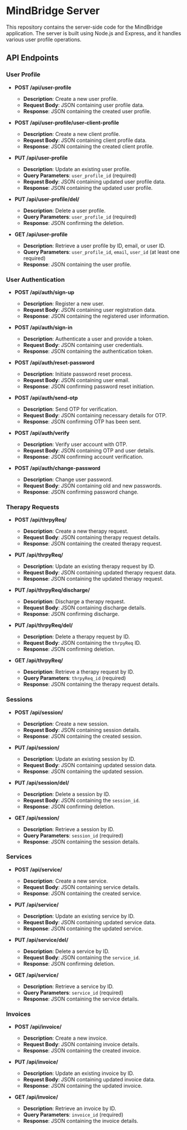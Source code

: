 # MindBridge Server

This repository contains the server-side code for the MindBridge application. The server is built using Node.js and Express, and it handles various user profile operations.

## API Endpoints

### User Profile

- **POST /api/user-profile**

  - **Description**: Create a new user profile.
  - **Request Body**: JSON containing user profile data.
  - **Response**: JSON containing the created user profile.

- **POST /api/user-profile/user-client-profile**

  - **Description**: Create a new client profile.
  - **Request Body**: JSON containing client profile data.
  - **Response**: JSON containing the created client profile.

- **PUT /api/user-profile**

  - **Description**: Update an existing user profile.
  - **Query Parameters**: `user_profile_id` (required)
  - **Request Body**: JSON containing updated user profile data.
  - **Response**: JSON containing the updated user profile.

- **PUT /api/user-profile/del/**

  - **Description**: Delete a user profile.
  - **Query Parameters**: `user_profile_id` (required)
  - **Response**: JSON confirming the deletion.

- **GET /api/user-profile**

  - **Description**: Retrieve a user profile by ID, email, or user ID.
  - **Query Parameters**: `user_profile_id`, `email`, `user_id` (at least one required)
  - **Response**: JSON containing the user profile.

### User Authentication

- **POST /api/auth/sign-up**

  - **Description**: Register a new user.
  - **Request Body**: JSON containing user registration data.
  - **Response**: JSON containing the registered user information.

- **POST /api/auth/sign-in**

  - **Description**: Authenticate a user and provide a token.
  - **Request Body**: JSON containing user credentials.
  - **Response**: JSON containing the authentication token.

- **POST /api/auth/reset-password**

  - **Description**: Initiate password reset process.
  - **Request Body**: JSON containing user email.
  - **Response**: JSON confirming password reset initiation.

- **POST /api/auth/send-otp**

  - **Description**: Send OTP for verification.
  - **Request Body**: JSON containing necessary details for OTP.
  - **Response**: JSON confirming OTP has been sent.

- **POST /api/auth/verify**

  - **Description**: Verify user account with OTP.
  - **Request Body**: JSON containing OTP and user details.
  - **Response**: JSON confirming account verification.

- **POST /api/auth/change-password**

  - **Description**: Change user password.
  - **Request Body**: JSON containing old and new passwords.
  - **Response**: JSON confirming password change.

### Therapy Requests

- **POST /api/thrpyReq/**

  - **Description**: Create a new therapy request.
  - **Request Body**: JSON containing therapy request details.
  - **Response**: JSON containing the created therapy request.

- **PUT /api/thrpyReq/**

  - **Description**: Update an existing therapy request by ID.
  - **Request Body**: JSON containing updated therapy request data.
  - **Response**: JSON containing the updated therapy request.

- **PUT /api/thrpyReq/discharge/**

  - **Description**: Discharge a therapy request.
  - **Request Body**: JSON containing discharge details.
  - **Response**: JSON confirming discharge.

- **PUT /api/thrpyReq/del/**

  - **Description**: Delete a therapy request by ID.
  - **Request Body**: JSON containing the `thrpyReq` ID.
  - **Response**: JSON confirming deletion.

- **GET /api/thrpyReq/**

  - **Description**: Retrieve a therapy request by ID.
  - **Query Parameters**: `thrpyReq_id` (required)
  - **Response**: JSON containing the therapy request details.

### Sessions

- **POST /api/session/**

  - **Description**: Create a new session.
  - **Request Body**: JSON containing session details.
  - **Response**: JSON containing the created session.

- **PUT /api/session/**

  - **Description**: Update an existing session by ID.
  - **Request Body**: JSON containing updated session data.
  - **Response**: JSON containing the updated session.

- **PUT /api/session/del/**

  - **Description**: Delete a session by ID.
  - **Request Body**: JSON containing the `session_id`.
  - **Response**: JSON confirming deletion.

- **GET /api/session/**

  - **Description**: Retrieve a session by ID.
  - **Query Parameters**: `session_id` (required)
  - **Response**: JSON containing the session details.

### Services

- **POST /api/service/**

  - **Description**: Create a new service.
  - **Request Body**: JSON containing service details.
  - **Response**: JSON containing the created service.

- **PUT /api/service/**

  - **Description**: Update an existing service by ID.
  - **Request Body**: JSON containing updated service data.
  - **Response**: JSON containing the updated service.

- **PUT /api/service/del/**

  - **Description**: Delete a service by ID.
  - **Request Body**: JSON containing the `service_id`.
  - **Response**: JSON confirming deletion.

- **GET /api/service/**

  - **Description**: Retrieve a service by ID.
  - **Query Parameters**: `service_id` (required)
  - **Response**: JSON containing the service details.

### Invoices

- **POST /api/invoice/**

  - **Description**: Create a new invoice.
  - **Request Body**: JSON containing invoice details.
  - **Response**: JSON containing the created invoice.

- **PUT /api/invoice/**

  - **Description**: Update an existing invoice by ID.
  - **Request Body**: JSON containing updated invoice data.
  - **Response**: JSON containing the updated invoice.

- **GET /api/invoice/**

  - **Description**: Retrieve an invoice by ID.
  - **Query Parameters**: `invoice_id` (required)
  - **Response**: JSON containing the invoice details.

